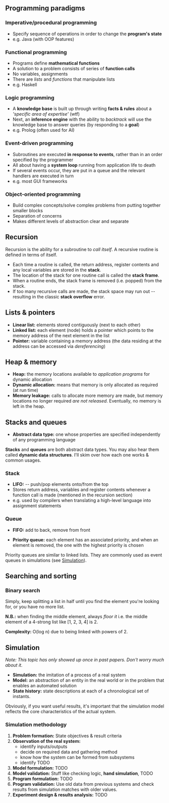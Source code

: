 Programming paradigms
---------------------

### Imperative/procedural programming

  * Specify sequence of operations in order to change the **program's state**
  * e.g. Java (with OOP features)


### Functional programming

  * Programs define **mathematical functions**
  * A solution to a problem consists of series of **function calls**
  * No variables, assignments
  * There are *lists* and *functions* that manipulate lists
  * e.g. Haskell


### Logic programming

  * A **knowledge base** is built up through writing **facts & rules** about a
    *'specific area of expertise'* (wtf)
  * Next, an **inference engine** with the ability to *backtrack* will use the
    knowledge base to answer queries (by responding to a **goal**)
  * e.g. Prolog (often used for AI)


### Event-driven programming

  * Subroutines are executed **in response to events**, rather than in an order
    specified by the programmer
  * All about having a **system loop** running from application life to death
  * If several events occur, they are put in a queue and the relevant handlers
    are executed in turn
  * e.g. most GUI frameworks


### Object-oriented programming

  * Build complex concepts/solve complex problems from putting together smaller
    blocks
  * Separation of concerns
  * Makes different levels of abstraction clear and separate


Recursion
---------

Recursion is the ability for a subroutine to *call itself*. A recursive routine
is defined in terms of itself.

  * Each time a routine is called, the return address, register contents and
    any local variables are stored in the **stack**.
  * The location of the stack for one routine call is called the **stack
    frame**.
  * When a routine ends, the stack frame is removed (i.e. popped) from the
    stack.
  * If too many recursive calls are made, the stack space may run out --
    resulting in the classic **stack overflow** error.


Lists & pointers
----------------

  * **Linear list:** elements stored contiguously (next to each other)
  * **Linked list:** each element (node) holds a pointer which points to the
                     memory address of the next element in the list
  * **Pointer:** variable containing a memory address (the data residing at the
                 address can be accessed via *dereferencing*)


Heap & memory
-------------

  * **Heap:** the memory locations available to *application programs* for
              dynamic allocation
  * **Dynamic allocation:** means that memory is only allocated as required (at
                            run time)
  * **Memory leakage:** calls to allocate more memory are made, but memory
                        locations no longer required *are not released*.
                        Eventually, no memory is left in the heap.


Stacks and queues
-----------------

  * **Abstract data type:** one whose properties are specified independently of
                            any programming language

**Stacks** and **queues** are both abstract data types. You may also hear them
called **dynamic data structures**. I'll skim over how each one works & common
usages.


### Stack

  * **LIFO:** -- push/pop elements onto/from the top
  * Stores return address, variables and register contents whenever a function
    call is made (mentioned in the recursion section)
  * e.g. used by compilers when translating a high-level language into
    assignment statements


### Queue

  * **FIFO:** add to back, remove from front

  * **Priority queue:** each element has an associated priority, and when an
                        element is removed, the one with the highest priority is
                        chosen

Priority queues are similar to linked lists. They are commonly used as event
queues in simulations (see [Simulation](#simulation)).


Searching and sorting
---------------------

### Binary search

Simply, keep splitting a list in half until you find the element you're looking
for, or you have no more list.

**N.B.:** when finding the middle element, always *floor it* i.e. the middle
element of a 4-strong list like [1, 2, 3, 4] is 2.

**Complexity:** O(log n) due to being linked with powers of 2.


<h2 id="simulation">Simulation</h2>

*Note: This topic has only showed up once in past papers. Don't worry much about
it.*

  * **Simulation:** the imitation of a process of a real system
  * **Model:** an abstraction of an entity in the real world or in the problem
               that enables an automated solution
  * **State history:** state descriptions at each of a chronological set of
    instants.

Obviously, if you want useful results, it's important that the simulation model
reflects the core characteristics of the actual system.


### Simulation methodology

  1. **Problem formation:** State objectives & result criteria
  2. **Observation of the real system:**
      * identify inputs/outputs
      * decide on required data and gathering method
      * know how the system can be formed from subsystems
      * identify TODO
  3. **Model formulation:** TODO
  4. **Model validation:** Stuff like checking logic, **hand simulation**, TODO
  5. **Program formulation:** TODO
  6. **Program validation:** Use old data from previous systems and check
     results from simulation matches with older values.
  7. **Experiment design & results analysis:** TODO
